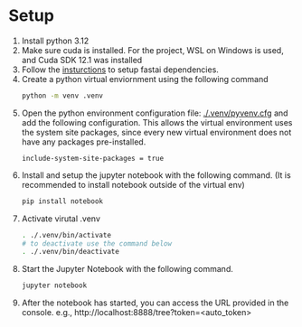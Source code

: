 # Setup
1. Install python 3.12
1. Make sure cuda is installed. For the project, WSL on Windows is used, and Cuda SDK 12.1 was installed
1. Follow the [insturctions](https://github.com/fastai/fastsetup) to setup fastai dependencies.
1. Create a python virtual enviornment using the following command
    ```bash
    python -m venv .venv
    ```
1. Open the python environment configuration file: [./.venv/pyvenv.cfg](./.venv/pyvenv.cfg) and add the following configuration. This allows the virtual environment uses the system site packages, since every new virtual environment does not have any packages pre-installed.
    ```
    include-system-site-packages = true
    ```
1. Install and setup the jupyter notebook with the following command. (It is recommended to install notebook outside of the virtual env)
    ```bash
    pip install notebook
    ```
1. Activate virutal .venv
    ```bash
    . ./.venv/bin/activate
    # to deactivate use the command below
    . ./.venv/bin/deactivate
    ```
1. Start the Jupyter Notebook with the following command.
    ```bash
    jupyter notebook
    ```
1. After the notebook has started, you can access the URL provided in the console. e.g., http://localhost:8888/tree?token=<auto_token>

